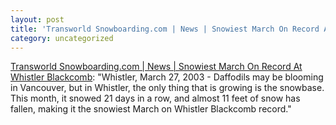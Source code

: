 ```yaml
---
layout: post
title: 'Transworld Snowboarding.com | News | Snowiest March On Record At Whistler Blackcomb'
category: uncategorized
---
```


[Transworld Snowboarding.com | News | Snowiest March On Record At Whistler Blackcomb](http://www.transworldsnowboarding.com/snow/news/article/0,13009,438674,00.html): "Whistler, March 27, 2003 - Daffodils may be blooming in Vancouver, but in Whistler, the only thing that is growing is the snowbase. This month, it snowed 21 days in a row, and almost 11 feet of snow has fallen, making it the snowiest March on Whistler Blackcomb record."
